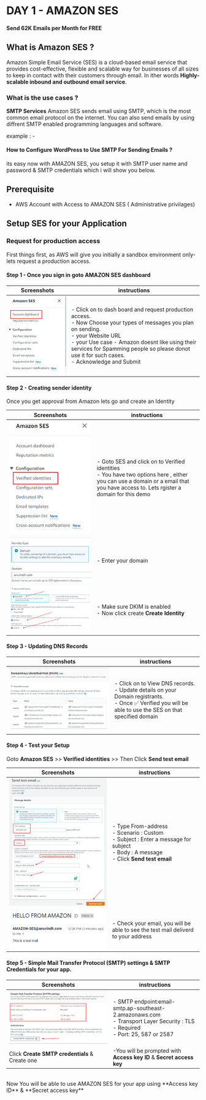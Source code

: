 # DAY 1 - AMAZON SES
#### Send 62K Emails per Month for FREE

## What is Amazon SES ?
Amazon Simple Email Service (SES) is a cloud-based email service that provides cost-effective, flexible and scalable way for businesses of all sizes to keep in contact with their customers through email. In  ither words **Highly-scalable inbound and outbound email service**.

### What is the use cases ?

**SMTP Services**
Amazon SES sends email using SMTP, which is the most common email protocol on the internet. 
You can also send emails by using  diffrent  SMTP enabled programming languages and software.

example : -
#### How to Configure WordPress to Use SMTP For Sending Emails ?
its easy now with AMAZON SES, you setup it with SMTP user name and password &  SMTP credentials which i will show you below.

## Prerequisite
- AWS Account with Access to AMAZON SES ( Administrative privilages)
  
## Setup SES for your Application

###  Request for production access
First things first, as AWS will give you initially a sandbox environment only- lets request a production access.

#### Step 1 - Once you sign in goto AMAZON SES dashboard
| Screenshots  |  instructions   |
| ------------ | ------------ |
| ![dashboard](./assets/images/../../../images/1/Dashboard.png) | - Click on to dash board and request production access. </br> - Now Choose your types of messages you plan on sending. </br> - your Website URL </br> - your Use case - Amazon doesnt like using their services for Spamming people so please donot use it for such cases.</br>- Acknowledge and Submit |

#### Step 2 - Creating  sender identity
 Once you get approval from Amazon lets go and create an Identity 

| Screenshots  |  instructions   |
| ------------ | ------------ |
|![](./assets/images/1/../../../../images/1/verifiedIdentities.png)| - Goto SES and click on to Verified identities </br> - You have two options here , either you can use a domain or a email that you have access to. Lets rgister a domain for this demo|
|![](./assets/images/1/../../../../images/1/domain-reg.png)| - Enter your domain |
|![](./assets/../../images/1/DKIM.png)| - Make sure DKIM is enabled </br> - Now click create **Create Identity** |

#### Step 3 - Updating DNS Records
| Screenshots  |  instructions   |
| ------------ | ------------ |
| ![](./assets/../../images/1/DKIM-identified.png) </br> ![](./assets/images/1/../../../../images/1/DNS-records.png) | - Click on to View DNS records. </br> - Update details on your Domain registrants. </br>  - Once ✅ Verified you will be able to use the SES on that specified domain | 

#### Step 4 - Test your Setup
Goto **Amazon SES** >> **Verified identities** >> Then Click **Send test email**

| Screenshots  |  instructions   |
| ------------ | ------------ |
| ![](./assets/images/1/../../../../images/1/TEST-SMTP.png) | - Type From-address </br> - Scenario : Custom </br> - Subject : Enter a message for subject </br> - Body : A message </br> - Click **Send test  email** |
|![](./assets/images/1/../../../../images/1/Test-email-result.png)| - Check your email, you will  be able to see the test mail deliverd to your address |



#### Step 5 - Simple Mail Transfer Protocol (SMTP) settings & SMTP Credentials for your app.
| Screenshots  |  instructions   |
| ------------ | ------------ |
|![](./assets/images/../../../images/1/createSMTPcred.png)|- SMTP endpoint:email-smtp.ap-southeast-2.amazonaws.com </br> - Transport Layer Security : TLS - Required </br> - Port: 25, 587 or 2587  |
| Click **Create SMTP credentials** & Create one| -You will be prompted with **Access key ID** & **Secret access key**|
</br>
Now You will be able to use AMAZON SES  for your app using **Access key ID** & **Secret access key**







